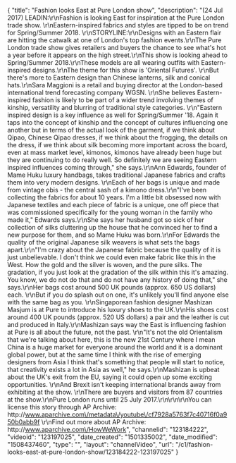 {
    "title": "Fashion looks East at Pure London show",
    "description": "(24 Jul 2017) LEADIN:\r\nFashion is looking East for inspiration at the Pure London trade show. \r\nEastern-inspired fabrics and styles are tipped to be on trend for Spring\/Summer 2018.  \r\nSTORYLINE:\r\nDesigns with an Eastern flair are hitting the catwalk at one of London's top fashion events.\r\nThe Pure London trade show gives retailers and buyers the chance to see what's hot a year before it appears on the high street.\r\nThis show is looking ahead to Spring\/Summer 2018.\r\nThese models are all wearing outfits with Eastern-inspired designs.\r\nThe theme for this show is 'Oriental Futures'. \r\nBut there's more to Eastern design than Chinese lanterns, silk and conical hats.\r\nSara Maggioni is a retail and buying director at the London-based international trend forecasting company WGSN. \r\nShe believes Eastern-inspired fashion is likely to be part of a wider trend involving themes of kinship, versatility and blurring of traditional style categories. \r\n\"Eastern inspired design is a key influence as well for Spring\/Summer '18. Again it taps into the concept of kinship and the concept of cultures influencing one another but in terms of the actual look of the garment, if we think about Qipao, Chinese Qipao dresses, if we think about the frogging, the details on the dress, if we think about silk becoming more important across the board, even at mass market level, kimonos, kimonos have already been huge but they are continuing to do really well. So definitely we are seeing Eastern inspired influences coming through,\" she says.\r\nAnn Edwards, founder of Mame Huku luxury handbags, takes traditional Japanese fabrics and crafts them into very modern designs. \r\nEach of her bags is unique and made from vintage obis - the central sash of a kimono dress.\r\n\"I've been collecting the fabrics for about 10 years. I'm a little bit obsessed now with Japanese textiles and each piece of fabric is a unique, one off piece that was commissioned specifically for the young woman in the family who made it,\" Edwards says.\r\nShe says her husband got so sick of her collection of silks cluttering up the house that he convinced her to find a new purpose for them, and so Mame Huku was born.\r\nFor Edwards the quality of the original Japanese silk weavers is what sets the bags apart.\r\n\"I'm crazy about the Japanese fabric because the quality of it is just unbelievable. I don't think we could even make fabric like this in the West. How the gold and the silver is woven, and the pure silks. The gradation, if you just look at the gradation of the silk within this it's amazing. You know, we do not do that and do not have any history of doing that,\" she says.\r\nHer bags cost around 500 UK pounds (approx. 650 US dollars) each. \r\nBut if you do splash out on one, it's unlikely you'll find anyone else with the same bag as you. \r\nSingaporean fashion designer Mashizan Masjum is at Pure to introduce his luxury shoes to the UK.\r\nHis shoes cost around 400 UK pounds (approx. 520 US dollars) a pair and the leather is cut and produced in Italy.\r\nMashizan says way the East is influencing fashion at Pure is all about the future, not the past. \r\n\"It's not the old Orientalism that we're talking about here, this is the new 21st Century where I mean China is a huge market for everyone around the world and it is a dominant global power, but at the same time I think with the rise of emerging designers from Asia I think that's something that people will start to notice, that creativity exists a lot in Asia as well,\" he says.\r\nMashizan is upbeat about the UK's exit from the EU, saying it could open up some exciting opportunities. \r\nAnd Brexit isn't keeping international brands away from exhibiting at the show. \r\nThere are buyers and visitors from 87 countries at the show.\r\nPure London runs until 25 July 2017.\r\n\r\n\r\nYou can license this story through AP Archive: http:\/\/www.aparchive.com\/metadata\/youtube\/cf7928a5763f7c40716f0a950b0abb9f \r\nFind out more about AP Archive: http:\/\/www.aparchive.com\/HowWeWork",
    "channelid": "123184222",
    "videoid": "123197025",
    "date_created": "1501335002",
    "date_modified": "1508437460",
    "type": "",
    "layout": "channelVideo",
    "url": "\/c1\/fashion-looks-east-at-pure-london-show\/123184222-123197025"
}
